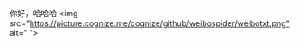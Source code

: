 你好，哈哈哈
<img src=”https://picture.cognize.me/cognize/github/weibospider/weibotxt.png” alt=” ”></img>
